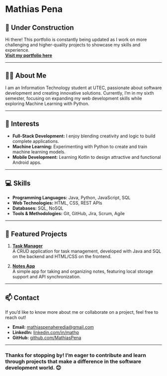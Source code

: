 # **Mathias Pena**    

## 🚧 **Under Construction**   
Hi there! This portfolio is constantly being updated as I work on more challenging and higher-quality projects to showcase my skills and experience.  
[**Visit my portfolio here**](https://mathiaspena.github.io/Portfolio/)  
    
---  
    
## 👨‍💻 **About Me**  
I am an Information Technology student at UTEC, passionate about software development and creating innovative solutions. Currently, I’m in my sixth semester, focusing on expanding my web development skills while exploring Machine Learning with Python.  

---

## 🌱 **Interests**  
- **Full-Stack Development:** I enjoy blending creativity and logic to build complete applications.  
- **Machine Learning:** Experimenting with Python to create and train machine learning models.  
- **Mobile Development:** Learning Kotlin to design attractive and functional Android apps.  

---

## 💻 **Skills**  
- **Programming Languages:** Java, Python, JavaScript, SQL  
- **Web Technologies:** HTML, CSS, REST APIs  
- **Databases:** SQL, NoSQL  
- **Tools & Methodologies:** Git, GitHub, Jira, Scrum, Agile  

---

## 🚀 **Featured Projects**  
1. **[Task Manager](https://github.com/MathiasPena/proyecto1)**  
   A CRUD application for task management, developed with Java and SQL on the backend and HTML/CSS on the frontend.  

2. **[Notes App](https://github.com/MathiasPena/proyecto2)**  
   A simple app for taking and organizing notes, featuring local storage support and API synchronization.  

---

## 📫 **Contact**  
If you’d like to know more about me or collaborate on a project, feel free to reach out!  
- **Email:** [mathiaspenaheredia@gmail.com](mailto:mathiaspenaheredia@gmail.com)  
- **LinkedIn:** [linkedin.com/in/mathp](https://linkedin.com/in/mathp/)  
- **GitHub:** [github.com/MathiasPena](https://github.com/MathiasPena)  

---

### Thanks for stopping by! I’m eager to contribute and learn through projects that make a difference in the software development world. 😊
